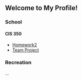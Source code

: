 ## Welcome to My Profile!

### School
#### CIS 350
 - [Homework2](https://github.com/jkknibbe99/CIS350-HW2-Knibbe)
 - [Team Project](https://github.com/jkknibbe99/GVSU-CIS350-TeamGoogleStadia)
 
### Recreation
 ...
